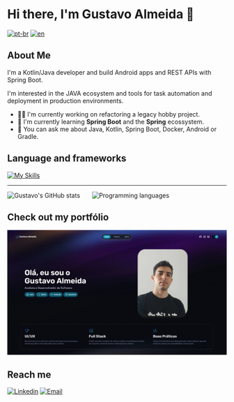 # Hi there, I'm Gustavo Almeida 👋

[![pt-br](https://img.shields.io/badge/lang-pt--br-green.svg)](README.md)
[![en](https://img.shields.io/badge/lang-en-red.svg)](README-en.md)

## About Me

I'm a Kotlin/Java developer and build Android apps and REST APIs with Spring Boot.

I'm interested in the JAVA ecosystem and tools for task automation and deployment in production environments.

- 👩‍💻 I'm currently working on refactoring a legacy hobby project.
- 🧠 I'm currently learning **Spring Boot** and the **Spring** ecossystem.
- 💬 You can ask me about  Java, Kotlin, Spring Boot, Docker, Android or Gradle.

## Language and frameworks

[![My Skills](https://skillicons.dev/icons?i=kotlin,java,androidstudio,spring,git,github,postgres,docker,postman&theme=light)](https://skillicons.dev)

---

![Gustavo's GitHub stats](https://github-readme-stats.vercel.app/api?username=gustxvo&show_icons=true&theme=tokyonight&hide=stars) &nbsp; &nbsp; &nbsp; ![Programming languages](https://github-readme-stats.vercel.app/api/top-langs/?username=gustxvo&layout=compact&theme=tokyonight&hide=Shell)

## Check out my portfólio

[![Portfolio](https://raw.githubusercontent.com/gustxvo/portfolio/refs/heads/main/assets/portfolio.png)](https://gustavoalmeidacarvalho.com)

## Reach me

[![Linkedin](https://img.shields.io/badge/LinkedIn-0077B5?style=for-the-badge&logo=linkedin&logoColor=white)](https://www.linkedin.com/in/gustavo-almeida-carvalho-39b22b219)
[![Email](https://img.shields.io/badge/Gmail-D14836?style=for-the-badge&logo=gmail&logoColor=white)](mailto:gualmeida2004@gmail.com)
